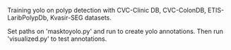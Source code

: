 Training yolo on polyp detection with CVC-Clinic DB, CVC-ColonDB, ETIS-LaribPolypDb, Kvasir-SEG datasets.

Set paths on 'masktoyolo.py' and run to create yolo annotations. Then run 'visualized.py' to test annotations.
